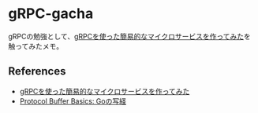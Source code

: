 # gRPC-gacha

gRPCの勉強として、[gRPCを使った簡易的なマイクロサービスを作ってみた](https://qiita.com/kotamat/items/a84301a16fc24a203304)を触ってみたメモ。



## References
* [gRPCを使った簡易的なマイクロサービスを作ってみた](https://qiita.com/kotamat/items/a84301a16fc24a203304)
* [Protocol Buffer Basics: Goの写経](https://github.com/cipepser/gRPC-sample/tree/master/1)